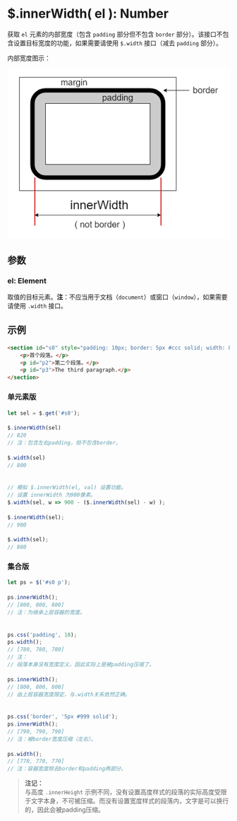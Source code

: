 # $.innerWidth( el ): Number

获取 `el` 元素的内部宽度（包含 `padding` 部分但不包含 `border` 部分）。该接口不包含设置目标宽度的功能，如果需要请使用 `$.width` 接口（减去 `padding` 部分）。

内部宽度图示：

![内部高度（innerWidth）](images/innerWidth.png)


## 参数

### el: Element

取值的目标元素。**注**：不应当用于文档（`document`）或窗口（`window`），如果需要请使用 `.width` 接口。


## 示例

```html
<section id="s0" style="padding: 10px; border: 5px #ccc solid; width: 800px;">
    <p>首个段落。</p>
    <p id="p2">第二个段落。</p>
    <p id="p3">The third paragraph.</p>
</section>
```


### 单元素版

```js
let sel = $.get('#s0');

$.innerWidth(sel)
// 820
// 注：包含左右padding，但不包含border。

$.width(sel)
// 800


// 模拟 $.innerWidth(el, val) 设置功能。
// 设置 innerWidth 为900像素。
$.width(sel, w => 900 - ($.innerWidth(sel) - w) );

$.innerWidth(sel);
// 900

$.width(sel);
// 880
```


### 集合版

```js
let ps = $('#s0 p');

ps.innerWidth();
// [800, 800, 800]
// 注：为继承上层容器的宽度。


ps.css('padding', 10);
ps.width();
// [780, 780, 780]
// 注：
// 段落本身没有宽度定义，因此实际上是被padding压缩了。

ps.innerWidth();
// [800, 800, 800]
// 由上层容器宽度限定，与.width关系依然正确。


ps.css('border', '5px #999 solid');
ps.innerWidth();
// [790, 790, 790]
// 注：被border宽度压缩（左右）。

ps.width();
// [770, 770, 770]
// 注：容器宽度除去border和padding两部分。
```

> **注记：**<br>
> 与高度 `.innerHeight` 示例不同，没有设置高度样式的段落的实际高度受限于文字本身，不可被压缩。而没有设置宽度样式的段落内，文字是可以换行的，因此会被padding压缩。
